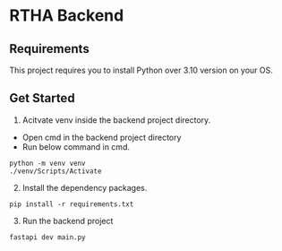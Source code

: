 # RTHA Backend

## Requirements
  This project requires you to install Python over 3.10 version on your OS.

## Get Started
1. Acitvate venv inside the backend project directory.
 - Open cmd in the backend project directory 
 - Run below command in cmd.
  ```
  python -m venv venv
  ./venv/Scripts/Activate
  ```

2. Install the dependency packages.
  ```
  pip install -r requirements.txt
  ```
  
3. Run the backend project
  ```
  fastapi dev main.py
  ```
